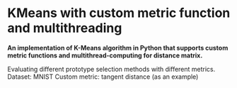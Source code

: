 KMeans with custom metric function and multithreading
===========
**An implementation of K-Means algorithm in Python that supports custom metric functions and multithread-computing for distance matrix.**

Evaluating different prototype selection methods with different metrics.
Dataset: MNIST 
Custom metric: tangent distance (as an example)

